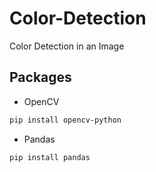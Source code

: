 # Color-Detection
Color Detection in an Image

## Packages
* OpenCV
```bash
pip install opencv-python
```
* Pandas
```bash
pip install pandas
```


